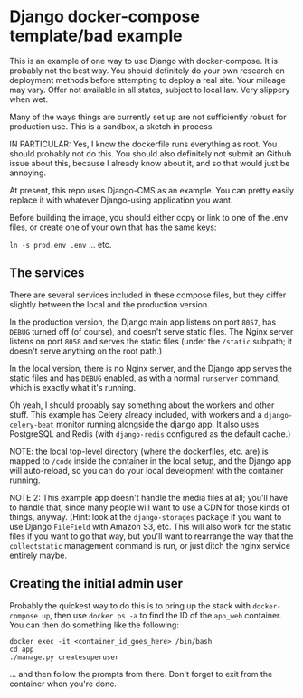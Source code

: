 # Django docker-compose template/bad example

This is an example of one way to use Django with docker-compose.  It
is probably not the best way.  You should definitely do your own
research on deployment methods before attempting to deploy a real site.
Your mileage may vary.  Offer not available in all states, subject to local
law.  Very slippery when wet.

Many of the ways things are currently set up are not sufficiently robust for production use.
This is a sandbox, a sketch in process.

IN PARTICULAR: Yes, I know the dockerfile runs everything as root.  You should probably
not do this. You should also definitely not submit an Github issue about this, because
I already know about it, and so that would just be annoying.

At present, this repo uses Django-CMS as an example.  You can pretty easily replace
it with whatever Django-using application you want.

Before building the image, you should either copy or link to one of the .env
files, or create one of your own that has the same keys:

`ln -s prod.env .env` ... etc.

## The services

There are several services included in these compose files, but they differ slightly
between the local and the production version.

In the production version, the Django
main app listens on port `8057`, has `DEBUG` turned off (of course), and doesn't serve
static files.  The Nginx server listens on port `8058` and serves the static files (under
the `/static` subpath; it doesn't serve anything on the root path.)

In the local version, there is no Nginx server, and the Django app serves the static files
and has `DEBUG` enabled, as with a normal `runserver` command, which is exactly what it's running.

Oh yeah, I should probably say something about the workers and other stuff.  This example has
Celery already included, with workers and a `django-celery-beat` monitor running alongside
the django app.  It also uses PostgreSQL and Redis (with `django-redis` configured as the default
cache.)

NOTE: the local top-level directory (where the dockerfiles, etc. are) is mapped to `/code` inside
the container in the local setup, and the Django app will auto-reload, so you can do your local
development with the container running.

NOTE 2: This example app doesn't handle the media files at all; you'll have to handle that, since
many people will want to use a CDN for those kinds of things, anyway.  (Hint: look at the
`django-storages` package if you want to use Django `FileField` with Amazon S3, etc.  This will
also work for the static files if you want to go that way, but you'll want to rearrange the way
that the `collectstatic` management command is run, or just ditch the nginx service entirely maybe.

## Creating the initial admin user

Probably the quickest way to do this is to bring up the stack with `docker-compose up`, then
use `docker ps -a` to find the ID of the `app_web` container.  You can then do something
like the following:
 
```shell
docker exec -it <container_id_goes_here> /bin/bash
cd app
./manage.py createsuperuser
```

... and then follow the prompts from there.  Don't forget to exit from the container when
you're done.

